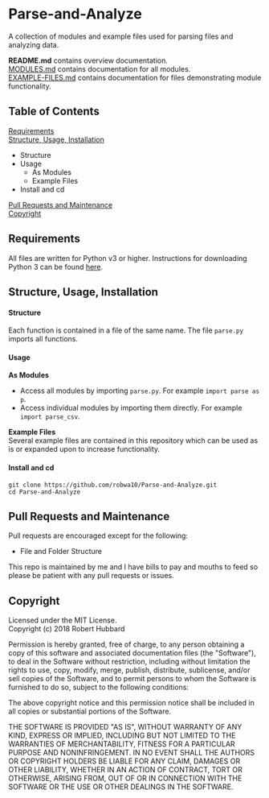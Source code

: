 # Parse-and-Analyze
A collection of modules and example files used for parsing files and analyzing data.  

__README.md__ contains overview documentation.  
[MODULES.md](/docs/MODULES.md) contains documentation for all modules.  
[EXAMPLE-FILES.md](/docs/EXAMPLE-FILES.md) contains documentation for files demonstrating module functionality.

## Table of Contents  
[Requirements](https://github.com/robwa10/Parse-and-Analyze#requirements)  
[Structure, Usage, Installation](https://github.com/robwa10/Parse-and-Analyze#structure-usage-installation)  
 * Structure  
 * Usage  
   * As Modules
   * Example Files
 * Install and cd  

[Pull Requests and Maintenance](https://github.com/robwa10/Parse-and-Analyze#pull-requests-and-maintenance)  
[Copyright](https://github.com/robwa10/Parse-and-Analyze#copyright)  

## Requirements  
All files are written for Python v3 or higher. Instructions for downloading Python 3 can be found [here](https://www.python.org/downloads/).

## Structure, Usage, Installation  
#### Structure  
Each function is contained in a file of the same name. The file `parse.py` imports all functions.

#### Usage
__As Modules__  
  - Access all modules by importing `parse.py`. For example `import parse as p`.  
  - Access individual modules by importing them directly. For example `import parse_csv`.

__Example Files__  
Several example files are contained in this repository which can be used as is or expanded upon to increase functionality.

#### Install and cd  
`git clone https://github.com/robwa10/Parse-and-Analyze.git`  
`cd Parse-and-Analyze`

## Pull Requests and Maintenance
Pull requests are encouraged except for the following:
 * File and Folder Structure  

This repo is maintained by me and I have bills to pay and mouths to feed so please be patient with any pull requests or issues.

## Copyright  
Licensed under the MIT License.  
Copyright (c) 2018 Robert Hubbard

Permission is hereby granted, free of charge, to any person obtaining a copy
of this software and associated documentation files (the "Software"), to deal
in the Software without restriction, including without limitation the rights
to use, copy, modify, merge, publish, distribute, sublicense, and/or sell
copies of the Software, and to permit persons to whom the Software is
furnished to do so, subject to the following conditions:

The above copyright notice and this permission notice shall be included in all
copies or substantial portions of the Software.

THE SOFTWARE IS PROVIDED "AS IS", WITHOUT WARRANTY OF ANY KIND, EXPRESS OR
IMPLIED, INCLUDING BUT NOT LIMITED TO THE WARRANTIES OF MERCHANTABILITY,
FITNESS FOR A PARTICULAR PURPOSE AND NONINFRINGEMENT. IN NO EVENT SHALL THE
AUTHORS OR COPYRIGHT HOLDERS BE LIABLE FOR ANY CLAIM, DAMAGES OR OTHER
LIABILITY, WHETHER IN AN ACTION OF CONTRACT, TORT OR OTHERWISE, ARISING FROM,
OUT OF OR IN CONNECTION WITH THE SOFTWARE OR THE USE OR OTHER DEALINGS IN THE
SOFTWARE.
